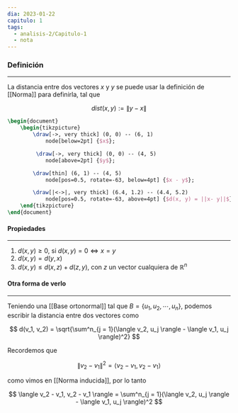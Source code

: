 ```yaml
---
dia: 2023-01-22
capitulo: 1
tags:
  - analisis-2/Capitulo-1
  - nota
---
```

### Definición
---
La distancia entre dos vectores $x$ y $y$ se puede usar la definición de [[Norma]] para definirla, tal que

$$dist(x, y) := \lVert y - x \rVert$$

```tikz
\begin{document}
	\begin{tikzpicture}
		\draw[->, very thick] (0, 0) -- (6, 1)
			node[below=2pt] {$x$};

		 \draw[->, very thick] (0, 0) -- (4, 5)
			node[above=2pt] {$y$};

		\draw[thin] (6, 1) -- (4, 5)
			node[pos=0.5, rotate=-63, below=4pt] {$x - y$};

		\draw[|<->|, very thick] (6.4, 1.2) -- (4.4, 5.2)
			node[pos=0.5, rotate=-63, above=4pt] {$d(x, y) = ||x- y||$};
	\end{tikzpicture}
\end{document}
```


#### Propiedades
---
1. $d(x, y) \ge 0$, si $d(x, y) = 0 \iff x = y$
2. $d(x, y) = d(y, x)$
3. $d(x, y) \le d(x, z) + d(z, y)$, con $z$ un vector cualquiera de $\mathbb{R}^n$

#### Otra forma de verlo
---
Teniendo una [[Base ortonormal]] tal que $B = \{u_1, u_2, \cdots, u_n \}$, podemos escribir la distancia entre dos vectores como

$$ d(v_1, v_2) = \sqrt{\sum^n_{j = 1}(\langle v_2, u_j \rangle - \langle v_1, u_j \rangle)^2} $$

Recordemos que 

$$ \lVert v_2 - v_1 \rVert^2 = \langle v_2 - v_1, v_2 - v_1 \rangle $$ 

como vimos en [[Norma inducida]], por lo tanto 

$$ \langle v_2 - v_1, v_2 - v_1 \rangle = \sum^n_{j = 1}(\langle v_2, u_j \rangle - \langle v_1, u_j \rangle)^2 $$